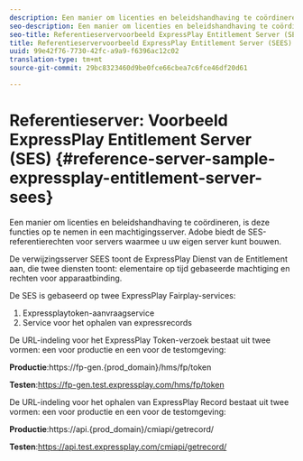 ```yaml
---
description: Een manier om licenties en beleidshandhaving te coördineren, is deze functies op te nemen in een machtigingsserver. Adobe biedt de SES-referentierechten voor servers waarmee u uw eigen server kunt bouwen.
seo-description: Een manier om licenties en beleidshandhaving te coördineren, is deze functies op te nemen in een machtigingsserver. Adobe biedt de SES-referentierechten voor servers waarmee u uw eigen server kunt bouwen.
seo-title: Referentieservervoorbeeld ExpressPlay Entitlement Server (SEES)
title: Referentieservervoorbeeld ExpressPlay Entitlement Server (SEES)
uuid: 99e42f76-7730-42fc-a9a9-f6396ac12c02
translation-type: tm+mt
source-git-commit: 29bc8323460d9be0fce66cbea7c6fce46df20d61

---
```



# Referentieserver: Voorbeeld ExpressPlay Entitlement Server (SES) {#reference-server-sample-expressplay-entitlement-server-sees}

Een manier om licenties en beleidshandhaving te coördineren, is deze functies op te nemen in een machtigingsserver. Adobe biedt de SES-referentierechten voor servers waarmee u uw eigen server kunt bouwen.

De verwijzingsserver SEES toont de ExpressPlay Dienst van de Entitlement aan, die twee diensten toont: elementaire op tijd gebaseerde machtiging en rechten voor apparaatbinding.

De SES is gebaseerd op twee ExpressPlay Fairplay-services:

1. Expressplaytoken-aanvraagservice
1. Service voor het ophalen van expressrecords

De URL-indeling voor het ExpressPlay Token-verzoek bestaat uit twee vormen: een voor productie en een voor de testomgeving:

**Productie**:<span></span>https://fp-gen.{prod_domain}/hms/fp/token

**Testen**:<span></span>https://fp-gen.test.expressplay.com/hms/fp/token

De URL-indeling voor het ophalen van ExpressPlay Record bestaat uit twee vormen: een voor productie en een voor de testomgeving:

**Productie**:<span></span>https://api.{prod_domain}/cmiapi/getrecord/

**Testen**:<span></span>https://api.test.expressplay.com/cmiapi/getrecord/
